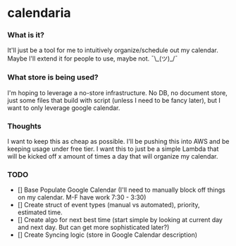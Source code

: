 # calendaria 

### What is it?

It'll just be a tool for me to intuitively organize/schedule out my calendar. Maybe I'll extend it for people to use, maybe not. ¯\\\_(ツ)_/¯

### What store is being used?

I'm hoping to leverage a no-store infrastructure. No DB, no document store, just some files that build with script (unless I need to be fancy later), but I want to only leverage google calendar.

### Thoughts

I want to keep this as cheap as possible. I'll be pushing this into AWS and be keeping usage under free tier. I want this to just be a simple Lambda that will be kicked off x amount of times a day that will organize my calendar.


### TODO
- [] Base Populate Google Calendar (I'll need to manually block off things on my calendar. M-F have work 7:30 - 3:30)
- [] Create struct of event types (manual vs automated), priority, estimated time.
- [] Create algo for next best time (start simple by looking at current day and next day. But can get more sophisticated later?)
- [] Create Syncing logic (store in Google Calendar description)